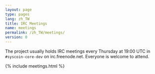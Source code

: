 ```yaml
---
layout: page
type: pages
lang: zh_TW
title: IRC Meetings
name: meetings
permalink: /zh_TW/meetings/
version: 0
---
```

The project usually holds IRC meetings every Thursday at 19:00 UTC in `#syscoin-core-dev` on irc.freenode.net.
Everyone is welcome to attend.

{% include meetings.html %}
